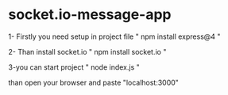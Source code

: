 # socket.io-message-app
 
1- Firstly you need setup in project file
" npm install express@4 "

2- Than install socket.io
" npm install socket.io "

3-you can start project 
" node index.js "

than open your browser and paste "localhost:3000"
